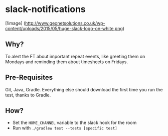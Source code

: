 # slack-notifications

[!image] (http://www.geonetsolutions.co.uk/wp-content/uploads/2015/05/huge-slack-logo-on-white.png)

## Why?
To alert the FT about important repeat events, like greeting them on Mondays and reminding them about timesheets on Fridays.

## Pre-Requisites
Git, Java, Gradle. Everything else should download the first time you run the test, thanks to Gradle.

## How?
- Set the `HOME_CHANNEL` variable to the slack hook for the room
- Run with `./gradlew test --tests [specific test]`

